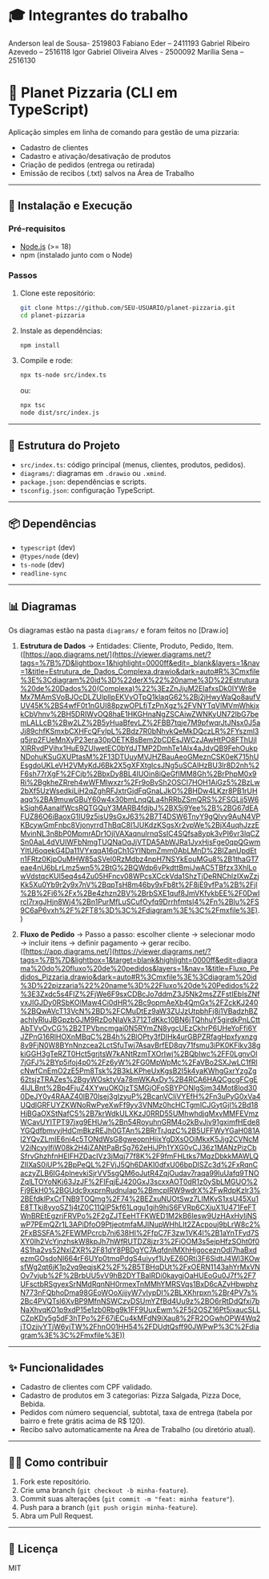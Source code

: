 # 🎓 Integrantes do trabalho 

Anderson leal de Sousa- 2519803
Fabiano Eder – 2411193
Gabriel Ribeiro Azevedo – 2516118
Igor Gabriel Oliveira Alves - 2500092
Marília Sena – 2516130



# 🍕 Planet Pizzaria (CLI em TypeScript)

Aplicação simples em linha de comando para gestão de uma pizzaria:
- Cadastro de clientes
- Cadastro e ativação/desativação de produtos
- Criação de pedidos (entrega ou retirada)
- Emissão de recibos (.txt) salvos na Área de Trabalho

---

## 🚀 Instalação e Execução

### Pré-requisitos
- [Node.js](https://nodejs.org/) (>= 18)
- npm (instalado junto com o Node)

### Passos
1. Clone este repositório:
   ```bash
   git clone https://github.com/SEU-USUARIO/planet-pizzaria.git
   cd planet-pizzaria
   ```

2. Instale as dependências:
   ```bash
   npm install
   ```

3. Compile e rode:
   ```bash
   npx ts-node src/index.ts
   ```
   ou:
   ```bash
   npx tsc
   node dist/src/index.js
   ```

---

## 📂 Estrutura do Projeto

- `src/index.ts`: código principal (menus, clientes, produtos, pedidos).
- `diagrams/`: diagramas em `.drawio` ou `.xmind`.
- `package.json`: dependências e scripts.
- `tsconfig.json`: configuração TypeScript.

---

## 📦 Dependências

- `typescript` (dev)
- `@types/node` (dev)
- `ts-node` (dev)
- `readline-sync`

---

## 📊 Diagramas

Os diagramas estão na pasta `diagrams/` e foram feitos no [Draw.io]

1. **Estrutura de Dados** → Entidades: Cliente, Produto, Pedido, Item.  ([https://app.diagrams.net/](https://viewer.diagrams.net/?tags=%7B%7D&lightbox=1&highlight=0000ff&edit=_blank&layers=1&nav=1&title=Estrutura_de_Dados_Complexa.drawio&dark=auto#R%3Cmxfile%3E%3Cdiagram%20id%3D%22derX%22%20name%3D%22Estrutura%20de%20Dados%20(Complexa)%22%3EzZnJjuM2EIafxsDk0IYWr8eMx7MAmSVoBJOcDLZUlplIpEKVvOTpQ1klaqG62%2Bj2jHwyWaQo8aufVUV45K%2BS4wfF0t1nGUI88pzwOPLfjTzPnXgz%2FVNYTqVlMVmWhkjxkCbVhnv%2BH5DRIWvOQ8haE1HKGHnaNgZSCAiwZWNKyUN72lbG7bemLALLcB%2Bw2LZ%2B5yHuaBfevLZ%2FBB7tqje7M9pfwqrJtJNsx0J5aJj89chfKSmxbCXHFcQFvIpL%2Bdz7R0bNhykQeMkDQczLR%2FYszml3q5jrp2FUeMnXyP23era30pOETKBsBem2bCDEsJWCzJAwHtPO8FThUjIXIRRvdPVihx1HuE9ZUIwetEC0bYdJTMP2DmhTe1AIx4aJdvQB9FehOukpNDohuKSuGXUPtasM%2F13DTUuyMVJHZBauAeoGMeznCSK0eK715hUEsgdoUKLeVH2VMyKdJ6Bk2X5gXFXtgIcsJNg5uSCAlHzBU3lr8D2nh%2F6sh77rXgF%2FCjb%2BbxDy8BL4IUOin8iQeGfIMM8Gh%2BrPhpM0x9Ri%2BgkheZRreh4wWFMlwxzr%2Fr9oBvSh2OSCI7HOH1AiGz5%2BzLw2bXf5UzWsedkiLiH2qZghRFJxtrGjdFqGnaLJkO%2BHDw4LKzr8PB1rUHaqq%2BA9muwGBuY60w4x30bmLnqQLa4hRRbZSmQRS%2FSGLjj5W6kSiqh6AanaIfWcsRQTGQuY3MARB4fdjbJ%2BX5j9Yee%2B%2BG67dEAFUZ86O6iBaoxG1IU9z5isU9sGxJ63%2B7T4DSW6TnyY9gQIvy9AuN4VPKBcywGmFnbc8VjonyrrdThBqC8I1JUKdzKSgsXr2vpWe%2BjX4uqhJzzEMvinNL3n8bP0MpmrADr1OjIVAXaqnuIrnqSsIC4SQfsa8ypk3vPI6vr3lqCZSn0AaL4dVUlWFbNmgTUQNaOqJjVTDA5AbWJRa1JyxHjsFge0qpQGwmYItU6oqekG4Da11VYxqqA16qCh1GYINbmZmm0AbLMnD%2BlZanUpdEtn1FRtz0KjpOuMHW85aSVel0RzMdbz4npH7NSYkEouMGu8%2B1thaGT7eae4nU6bLrLmz5wn5%2BtG%2BQWdp6vPkdttBmiJwAC5TBfzx3XhlLowVdstqcKUl5eq4s4Zu05HFncv08WPcsXCckVda1ShzTjDeRNChlzIXwZzjKk5Xu0Yb9r2y9x7nV%2BqpTsH8m46by9xFb8t%2F8jE9vfPa%2B%2Fjl%2B%2Fi6%2Fx%2Be4zhzn2BV%2BrbSXE1quf8JmVKfvkbEE%2F0DwIrcl7rxgJHjn8Wj4%2Bn1PurMfLuSCufOyfq9Drrhfmtsl4%2Fn%2Blu%2FS9C6aP6vxh%2F%2FT8%3D%3C%2Fdiagram%3E%3C%2Fmxfile%3E).)
   
2. **Fluxo de Pedido** → Passo a passo: escolher cliente → selecionar modo → incluir itens → definir pagamento → gerar recibo.
([https://app.diagrams.net/](https://viewer.diagrams.net/?tags=%7B%7D&lightbox=1&target=blank&highlight=0000ff&edit=diagrama%20do%20fluxo%20de%20pedidos&layers=1&nav=1&title=Fluxo_Pedidos_Pizzaria.drawio&dark=auto#R%3Cmxfile%3E%3Cdiagram%20id%3D%22pizzaria%22%20name%3D%22Fluxo%20de%20Pedidos%22%3E3Zxdc5s4FIZ%2FjWe6F9sxCDBcJo7ddmZ3J5Nk2msZZFstIEbIsZNfvxJIGJDy0RSbKOlMaw4Ci0dHR%2Bc9opmAeXb4QmGx%2FZckKJ240%2BQwAVcT13VcN%2BD%2FCMuDtEz9aW3ZUJzUtpbhFj8i1VBadzhBZachIyRluJBGpzbGJM9RzDoNIaVk3712TdKkc10BN6jTQhhuY5girdkPnLCttAbTVvOvCG%2B2TPVbncmgai0N5RYmZN8ygcUEzCkhrP6UHeYoFfi6YJZPnG16RlHOXnMBqC%2B4h%2BlOPty3fDIHk4urGBPZRfagHpxfyxnzg8v9FjN0W8BYnNnzcea2LctSfuTwj7AsavBrfED8qy71fsmu3iPK0KFlkv38gkiGGH3gTeRZT0Hct5grjtsW7kANtRzmTXOrIwj%2BQbIwc%2FF0LgnvOl7jGFJ%2BYp5ifoj4p0%2Fz6yW%2FG0MpWpMc%2FaVBo2SXJwLC1fRlcNwfCnEmO2zE5Pm8Tsk%2B3kLKPheUxKgsB2I5k4yaKWhgGxrYzgZg62tsjzTRAZes%2BgyWOsktyVa78mWKAxDy%2B4RCA6HAQCgcgFCgE4IJLBnt%2Bp4FjuZ4XYwuOKOjzTSMGjOFoSBYPONlgSjm34Mot8lod300DeJY0y4RAAZ40lB70lsej3gIzyuP%2BcanVCliVYEfH%2Fn3uPyG0xVa4UQdlGRFUYZKWNoRwPyeXwFf9yv3VNMz0hcHCTgmlCJGytGjl%2Bd18HjBGaOXStNafC5%2B7krWdkULXKzJ0RRD55UMhwhdjqMxvMMFEVmzWCavUYITPT97jxg9EHUw%2Bn54RoyuhnGRM4o2kBvJjv91gximfHEde8YGQdfbmvyjHdCmBkzREJh0GTAn%2BRrTrJqzC%2B5UFFWyYGaH081Al2YQvZLmIE6ni4c5TONdWsG8gweopnHjixYgDXsOOjMkxK5Jjg2CVNcMV2iNcyyIfiW08k2H4iZANtPaBrSg762eHiJPh1YXG0vCJ36z1MANzPizCbSfrvGhzhfnHEIFHZDacIVz3jMqj77f8K%2F9fmFHLtks7MqzDbkkMAWLQZIlXaS0iUP%2BpPeQL%2FVjJ5Qh6DAKI0dfxU06bpDlSZc3d%2FxRqnCaczyZLB6IG4plnevkiSjrVV5sgQM6oJutR4ZqjOudav7raqa99luUafq9TNOZqlLTOYoNKj63JzJF%2FIFqjEJ420GxJ3scxxAOT0dR1z0ySbLMGUO%2Fj9EkH0%2BGUdc9xxprnRudnuIap%2BmcpIRW9wdrX%2FwRdpKzlr3%2BEfdklPxCrTNB9TOQmg%2F74%2BEZxuNUOtSwz7LIMKvS1xsU45Xu1E8TTki8yyoSZ1j4tZ0C11QIP5kf61Lqgu1gih9hjS6FVRp6CXjuX1U471FeFTWnBREtEgzrjFRVPo%2F2gZJTEeHTFKWED1M2kB6Iesw9UzHAxHyIjNSwP7PEmQZr1L3APiDfoO9PtjeotmfaMJINupWHhLIt2ZAcpouj9bLrW8c2%2FxBSSFA%2FEWMPcrcb7nj638HI%2FfpC7F3zw1VK4l%2B1aYnTFyd7SXY0lh2VcYjnzhskW8kpJh7hWfRUTDZ8jzr3%2FiOOM3s5ejpHfzSOht0f04S1ha2vs52NxlZXR%2F81dY8PBDgYC7AqfdnIMXhHjgoceznOdI7haBxdezmGOsdoNI664rF6UYp0tmqPdgS4uiyyf1UyEZ6ORti3F6SidtJ4Wl3KOwsfWg2qt6jK1p2vq9eqjsK2%2F%2B5TBHqDUt%2FxOERN1143ahYrMxVNOv7vjub%2F%2BrbUU5vV9hB2DYTBaIRDi0kaygjOaHUEoGu0J7f%2F7UFsctbRSgyexSrNMdRqnNH0rmexTnMMhYMRSVqs1BxD6cAZvHbwphzN773nFQbhoDma98GEoWOoXjijyW7vIypDI%2BLXKhrpxn%2Br4PV7s%2Bc4PVQTsl6XvBP9MfnNSWCzvDSUmYZfBd4Uu9z%2BO6rRtDdQfxi7bNaXhvqKO1p9xdP15e1zb0Rbg9k1FF9UuxEwm%2F5j2OSZ16Pt5jxaucSLLCZpKDy5g5dF3hTPo%2F67iECu4kMFdN9iXau8%2FR2OGwhOPW4Wq2jTOzjjvYTjW6yiTW%2FhnO01HH54%2FDUdtQsff90JWPwP%3C%2Fdiagram%3E%3C%2Fmxfile%3E))
---

## ✨ Funcionalidades

- Cadastro de clientes com CPF validado.
- Cadastro de produtos em 3 categorias: Pizza Salgada, Pizza Doce, Bebida.
- Pedidos com número sequencial, subtotal, taxa de entrega (tabela por bairro e frete grátis acima de R$ 120).
- Recibo salvo automaticamente na Área de Trabalho (ou diretório atual).

---

## 👨‍💻 Como contribuir

1. Fork este repositório.
2. Crie uma branch (`git checkout -b minha-feature`).
3. Commit suas alterações (`git commit -m "feat: minha feature"`).
4. Push para a branch (`git push origin minha-feature`).
5. Abra um Pull Request.

---

## 📜 Licença

MIT
